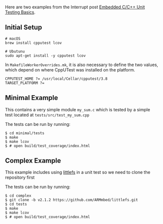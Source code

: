 Here are two examples from the Interrupt post
[Embedded C/C++ Unit Testing Basics](https://interrupt.memfault.com/blog/unittests-cpputest).

## Initial Setup

```
# macOS
brew install cpputest lcov

# Ubutunu
sudo apt-get install -y cpputest lcov
```

In `MakefileWorkerOverrides.mk`, it is also necessary to define the two values,
which depend on where CppUTest was installed on the platform.

```
CPPUTEST_HOME ?= /usr/local/Cellar/cpputest/3.8
TARGET_PLATFORM ?=
```

## Minimal Example

This contains a very simple module `my_sum.c` which is tested by a simple test
located at `tests/src/test_my_sum.cpp`

The tests can be run by running:

```
$ cd minimal/tests
$ make
$ make lcov
$ # open build/test_coverage/index.html
```

## Complex Example

This example includes using [littlefs](https://github.com/ARMmbed/littlefs) in a
unit test so we need to clone the repository first

The tests can be run by running:

```
$ cd complex
$ git clone -b v2.1.2 https://github.com/ARMmbed/littlefs.git
$ cd tests
$ make
$ make lcov
$ # open build/test_coverage/index.html
```
